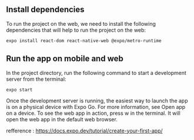 
## Install dependencies
To run the project on the web, we need to install the following dependencies that will help to run the project on the web:

```
expo install react-dom react-native-web @expo/metro-runtime
```
## Run the app on mobile and web
In the project directory, run the following command to start a development server from the terminal:

```
expo start 
```

Once the development server is running, the easiest way to launch the app is on a physical device with Expo Go. For more information, see Open app on a device.
To see the web app in action, press w in the terminal. It will open the web app in the default web browser.

refference : 
https://docs.expo.dev/tutorial/create-your-first-app/
